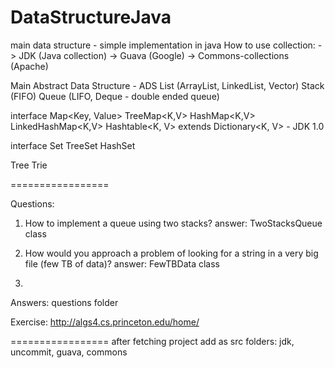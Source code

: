 DataStructureJava
=================

main data structure - simple implementation in java
How to use collection:
-> JDK (Java collection)
-> Guava (Google)
-> Commons-collections (Apache)

Main Abstract Data Structure - ADS
List (ArrayList, LinkedList, Vector)
Stack (FIFO)
Queue (LIFO, Deque - double ended queue)

interface Map<Key, Value>
TreeMap<K,V>
HashMap<K,V>
LinkedHashMap<K,V>
Hashtable<K, V> extends Dictionary<K, V> - JDK 1.0

interface Set
TreeSet<E>
HashSet<E>

Tree
Trie

=================

Questions:

1. How to implement a queue using two stacks?
answer: TwoStacksQueue class

2. How would you approach a problem of looking for a string in a very big file (few TB of data)?
answer: FewTBData class

3. 



Answers:
 questions folder

Exercise:
http://algs4.cs.princeton.edu/home/


=================
after fetching  project 
add as src folders:  jdk, uncommit, guava, commons
